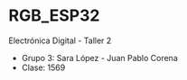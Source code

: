 # RGB_ESP32
Electrónica Digital - Taller 2 

- Grupo 3: Sara López - Juan Pablo Corena
- Clase: 1569
